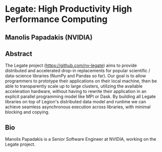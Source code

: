 # Legate: High Productivity High Performance Computing
## Manolis Papadakis (NVIDIA)


## Abstract
The Legate project (https://github.com/nv-legate) aims to provide distributed and accelerated drop-in replacements for popular scientific / data-science libraries (NumPy and Pandas so far). Our goal is to allow programmers to prototype their applications on their local machine, then be able to transparently scale up to large clusters, utilizing the available acceleration hardware, without having to rewrite their application in an explicit parallel programming model like MPI or Dask. By building all Legate libraries on top of Legion's distributed data model and runtime we can achieve seamless asynchronous execution across libraries, with minimal blocking and copying.

## Bio
Manolis Papadakis is a Senior Software Engineer at NVIDIA, working on the Legate project.
